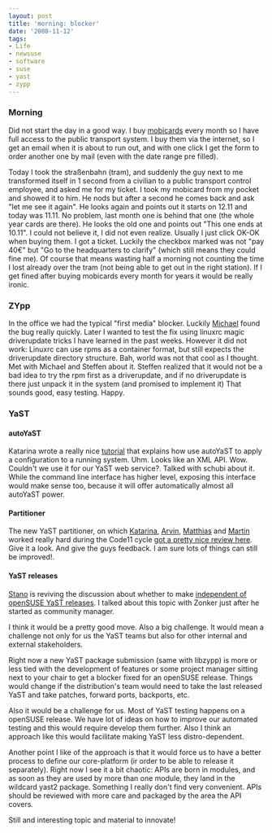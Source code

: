 ```yaml
---
layout: post
title: 'morning: blocker'
date: '2008-11-12'
tags:
- Life
- newsuse
- software
- suse
- yast
- zypp
---
```


### Morning

Did not start the day in a good way. I buy [mobicards][2] every month so I have full access to the public transport system. I buy them via the internet, so I get an email when it is about to run out, and with one click I get the form to order another one by mail (even with the date range pre filled).

Today I took the straßenbahn (tram), and suddenly the guy next to me transformed itself in 1 second from a civilian to a public transport control employee, and asked me for my ticket. I took my mobicard from my pocket and showed it to him. He nods but after a second he comes back and ask "let me see it again". He looks again and points out it starts on 12.11 and today was 11.11. No problem, last month one is behind that one (the whole year cards are there). He looks the old one and points out "This one ends at 10.11". I could not believe it, I did not even realize. Usually I just click OK-OK when buying them. I got a ticket. Luckily the checkbox marked was not "pay 40€" but "Go to the headquarters to clarify" (which still means they could fine me). Of course that means wasting half a morning not counting the time I lost already over the tram (not being able to get out in the right station). If I get fined after buying mobicards every month for years it would be really ironic.

### ZYpp

In the office we had the typical "first media" blocker. Luckily [Michael][3] found the bug really quickly. Later I wanted to test the fix using linuxrc magic driverupdate tricks I have learned in the past weeks. However it did not work: Linuxrc can use rpms as a container format, but still expects the driverupdate directory structure. Bah, world was not that cool as I thought. Met with Michael and Steffen about it. Steffen realized that it would not be a bad idea to try the rpm first as a driverupdate, and if no driverupdate is there just unpack it in the system (and promised to implement it) That sounds good, easy testing. Happy.

### YaST

#### autoYaST

Katarina wrote a really nice [tutorial][1] that explains how use autoYaST to apply a configuration to a running system. Uhm. Looks like an XML API. Wow. Couldn't we use it for our YaST web service?. Talked with schubi about it. While the command line interface has higher level, exposing this interface would make sense too, because it will offer automatically almost all autoYaST power.

#### Partitioner

The new YaST partitioner, on which [Katarina][8], [Arvin][7], [Matthias][6] and [Martin][9] worked really hard during the Code11 cycle [got a pretty nice review here][5]. Give it a look. And give the guys feedback. I am sure lots of things can still be improved!.

#### YaST releases

[Stano][11] is reviving the discussion about whether to make [independent of openSUSE YaST releases][10]. I talked about this topic with Zonker just after he started as community manager.

I think it would be a pretty good move. Also a big challenge. It would mean a challenge not only for us the YaST teams but also for other internal and external stakeholders.

Right now a new YaST package submission (same with libzypp) is more or less tied with the development of features or some project manager sitting next to your chair to get a blocker fixed for an openSUSE release. Things would change if the distribution's team would need to take the last released YaST and take patches, forward ports, backports, etc.

Also it would be a challenge for us. Most of YaST testing happens on a openSUSE release. We have lot of ideas on how to improve our automated testing and this would require develop them further. Also I think an approach like this would facilitate making YaST less distro-dependent.

Another point I like of the approach is that it would force us to have a better process to define our core-platform (ir order to be able to release it separately). Right now I see it a bit chaotic: APIs are born in modules, and as soon as they are used by more than one module, they land in the wildcard yast2 package. Something I really don't find very convenient. APIs should be reviewed with more care and packaged by the area the API covers.

Still and interesting topic and material to innovate!

[1]: http://hedgehogpainter.livejournal.com/2568.html  
 [2]: http://www.vgn.de/mobicard/  
 [3]: http://lizards.opensuse.org/author/mlandres/  
 [4]: http://lizards.opensuse.org/author/snwint/  
 [5]: http://ostatic.com/176402-blog/opensuse-11-1s-new-partitioning-module  
 [6]: http://www.linkedin.com/pub/1/9b0/b93  
 [7]: http://lizards.opensuse.org/author/aschnell/  
 [8]: http://hedgehogpainter.livejournal.com  
 [9]: http://en.opensuse.org/User:Mschmidkunz  
 [10]: http://lizards.opensuse.org/2008/11/07/yast-releases-independent-of-opensuse-releases/  
 [11]: http://lizards.opensuse.org/author/visnov/

